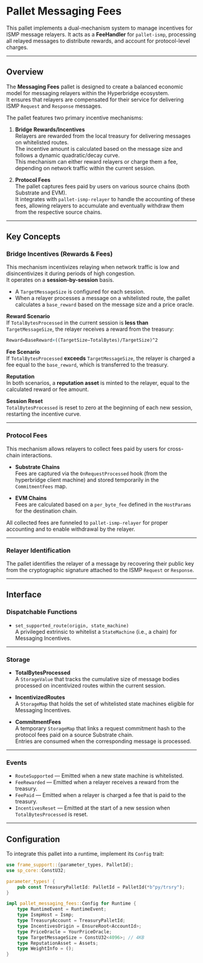 # Pallet Messaging Fees

This pallet implements a dual-mechanism system to manage incentives for ISMP message relayers. It acts as a **FeeHandler** for `pallet-ismp`, processing all relayed messages to distribute rewards, and account for protocol-level charges.

---

## Overview

The **Messaging Fees** pallet is designed to create a balanced economic model for messaging relayers within the Hyperbridge ecosystem.  
It ensures that relayers are compensated for their service for delivering ISMP `Request` and `Response` messages.

The pallet features two primary incentive mechanisms:

1. **Bridge Rewards/Incentives**  
   Relayers are rewarded from the local treasury for delivering messages on whitelisted routes.  
   The incentive amount is calculated based on the message size and follows a dynamic quadratic/decay curve.  
   This mechanism can either reward relayers or charge them a fee, depending on network traffic within the current session.

2. **Protocol Fees**  
   The pallet captures fees paid by users on various source chains (both Substrate and EVM).  
   It integrates with `pallet-ismp-relayer` to handle the accounting of these fees, allowing relayers to accumulate and eventually withdraw them from the respective source chains.

---

## Key Concepts

### Bridge Incentives (Rewards & Fees)

This mechanism incentivizes relaying when network traffic is low and disincentivizes it during periods of high congestion.  
It operates on a **session-by-session** basis.

- A `TargetMessageSize` is configured for each session.
- When a relayer processes a message on a whitelisted route, the pallet calculates a `base_reward` based on the message size and a price oracle.

**Reward Scenario**  
If `TotalBytesProcessed` in the current session is **less than** `TargetMessageSize`, the relayer receives a reward from the treasury:

```latex
Reward=BaseReward×((TargetSize−TotalBytes)/TargetSize)^2
```

**Fee Scenario**  
If `TotalBytesProcessed` **exceeds** `TargetMessageSize`, the relayer is charged a fee equal to the `base_reward`, which is transferred to the treasury.

**Reputation**  
In both scenarios, a **reputation asset** is minted to the relayer, equal to the calculated reward or fee amount.

**Session Reset**  
`TotalBytesProcessed` is reset to zero at the beginning of each new session, restarting the incentive curve.

---

### Protocol Fees

This mechanism allows relayers to collect fees paid by users for cross-chain interactions.

- **Substrate Chains**  
  Fees are captured via the `OnRequestProcessed` hook (from the hyperbridge client machine) and stored temporarily in the `CommitmentFees` map.

- **EVM Chains**  
  Fees are calculated based on a `per_byte_fee` defined in the `HostParams` for the destination chain.

All collected fees are funneled to `pallet-ismp-relayer` for proper accounting and to enable withdrawal by the relayer.

---

### Relayer Identification

The pallet identifies the relayer of a message by recovering their public key from the cryptographic signature attached to the ISMP `Request` or `Response`.

---

## Interface

### Dispatchable Functions

- `set_supported_route(origin, state_machine)`  
  A privileged extrinsic to whitelist a `StateMachine` (i.e., a chain) for Messaging Incentives.

---

### Storage

- **TotalBytesProcessed**  
  A `StorageValue` that tracks the cumulative size of message bodies processed on incentivized routes within the current session.

- **IncentivizedRoutes**  
  A `StorageMap` that holds the set of whitelisted state machines eligible for Messaging Incentives.

- **CommitmentFees**  
  A temporary `StorageMap` that links a request commitment hash to the protocol fees paid on a source Substrate chain.  
  Entries are consumed when the corresponding message is processed.

---

### Events

- `RouteSupported` — Emitted when a new state machine is whitelisted.
- `FeeRewarded` — Emitted when a relayer receives a reward from the treasury.
- `FeePaid` — Emitted when a relayer is charged a fee that is paid to the treasury.
- `IncentivesReset` — Emitted at the start of a new session when `TotalBytesProcessed` is reset.

---

## Configuration

To integrate this pallet into a runtime, implement its `Config` trait:

```rust
use frame_support::{parameter_types, PalletId};
use sp_core::ConstU32;

parameter_types! {
    pub const TreasuryPalletId: PalletId = PalletId(*b"py/trsry");
}

impl pallet_messaging_fees::Config for Runtime {
    type RuntimeEvent = RuntimeEvent;
    type IsmpHost = Ismp;
    type TreasuryAccount = TreasuryPalletId;
    type IncentivesOrigin = EnsureRoot<AccountId>;
    type PriceOracle = YourPriceOracle;
    type TargetMessageSize = ConstU32<4096>; // 4KB
    type ReputationAsset = Assets;
    type WeightInfo = ();
}
```